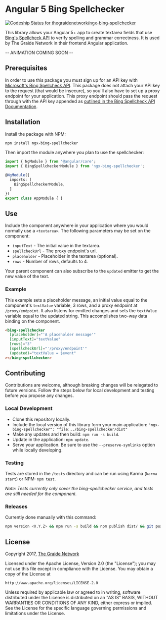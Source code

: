# Angular 5 Bing Spellchecker

[ ![Codeship Status for thegraidenetwork/ngx-bing-spellchecker](https://app.codeship.com/projects/8c3e2310-a6c5-0135-9962-3a5d1d8055ee/status?branch=master)](https://app.codeship.com/projects/255625)

This library allows your Angular 5+ app to create textarea fields that use [Bing's Spellcheck API](https://azure.microsoft.com/en-us/services/cognitive-services/spell-check/) to verify spelling and grammar correctness. It is used by The Graide Network in their frontend Angular application.

-- ANIMATION COMING SOON --

## Prerequisites

In order to use this package you must sign up for an API key with [Microsoft's Bing Spellcheck API](https://azure.microsoft.com/en-us/services/cognitive-services/spell-check/). This package does not attach your API key to the request (that would be insecure), so you'll also have to set up a proxy endpoint for your application. This proxy endpoint should pass the request through with the API key appended as [outlined in the Bing Spellcheck API Documentation](https://docs.microsoft.com/en-us/rest/api/cognitiveservices/bing-spell-check-api-v7-reference).

## Installation

Install the package with NPM:

```bash
npm install ngx-bing-spellchecker
```

Then import the module anywhere you plan to use the spellchecker:

```typescript
import { NgModule } from '@angular/core';
import { BingSpellcheckerModule } from 'ngx-bing-spellchecker';

@NgModule({
  imports: [
    BingSpellcheckerModule,
  ]
})
export class AppModule { }
```

## Use

Include the component anywhere in your application where you would normally use a `<textarea>`. The following parameters may be set on the component:

- `inputText` - The initial value in the textarea.
- `spellcheckUrl` - The proxy endpoint's url.
- `placeholder` - Placeholder in the textarea (optional).
- `rows` - Number of rows, defaults to 4.

Your parent component can also subscribe to the `updated` emitter to get the new value of the text.

### Example

This example sets a placeholder message, an initial value equal to the component's `textValue` variable, 3 rows, and a proxy endpoint at `/proxy/endpoint`. It also listens for emitted changes and sets the `textValue` variable equal to the updated string. This accomplishes two-way data binding on the component.

```html
<bing-spellchecker
  [placeholder]="'A placeholder message'"
  [inputText]="textValue"
  [rows]="3"
  [spellcheckUrl]="'/proxy/endpoint'"
  (updated)="textValue = $event"
></bing-spellchecker>
```

## Contributing

Contributions are welcome, although breaking changes will be relegated to future versions. Follow the steps below for local development and testing before you propose any changes.

### Local Development

- Clone this repository locally.
- Include the local version of this library form your main application: `"ngx-bing-spellchecker": "file:../bing-spellchecker/dist"`
- Make any updates and then build: `npm run -s build`.
- Update in the application: `npm update`.
- Serve your application. Be sure to use the `--preserve-symlinks` option while locally developing.

### Testing

Tests are stored in the `/tests` directory and can be run using Karma (`karma start`) or NPM: `npm test`.

*Note: Tests currently only cover the bing-spellchecker service, and tests are still needed for the component.*

### Releases

Currently done manually with this command:

```bash
npm version <X.Y.Z> && npm run -s build && npm publish dist/ && git push --tags
```

## License

Copyright 2017, [The Graide Network](https://www.thegraidenetwork.com/)

Licensed under the Apache License, Version 2.0 (the "License");
you may not use this file except in compliance with the License.
You may obtain a copy of the License at

    http://www.apache.org/licenses/LICENSE-2.0

Unless required by applicable law or agreed to in writing, software
distributed under the License is distributed on an "AS IS" BASIS,
WITHOUT WARRANTIES OR CONDITIONS OF ANY KIND, either express or implied.
See the License for the specific language governing permissions and
limitations under the License.
